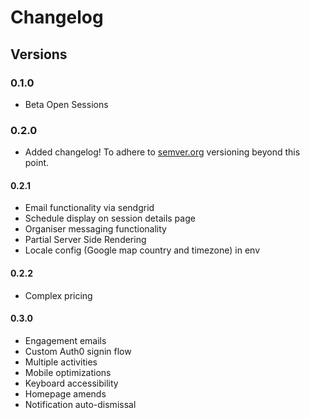 # Changelog

## Versions

### 0.1.0

- Beta Open Sessions

### 0.2.0

- Added changelog! To adhere to [semver.org](http://semver.org/) versioning beyond this point.

#### 0.2.1
- Email functionality via sendgrid
- Schedule display on session details page
- Organiser messaging functionality
- Partial Server Side Rendering
- Locale config (Google map country and timezone) in env

#### 0.2.2
- Complex pricing

#### 0.3.0
- Engagement emails
- Custom Auth0 signin flow
- Multiple activities
- Mobile optimizations
- Keyboard accessibility
- Homepage amends
- Notification auto-dismissal